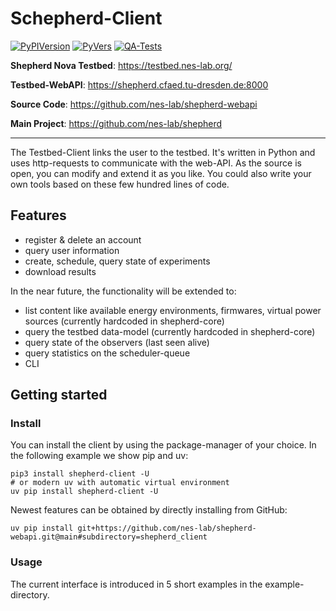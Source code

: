 # Schepherd-Client

[![PyPIVersion](https://img.shields.io/pypi/v/shepherd_client.svg)](https://pypi.org/project/shepherd_client)
[![PyVers](https://img.shields.io/pypi/pyversions/shepherd_client.svg)](https://pypi.python.org/pypi/shepherd-client)
[![QA-Tests](https://github.com/nes-lab/shepherd-webapi/actions/workflows/quality_assurance.yaml/badge.svg)](https://github.com/nes-lab/shepherd-webapi/actions/workflows/quality_assurance.yaml)

**Shepherd Nova Testbed**: https://testbed.nes-lab.org/

**Testbed-WebAPI**: <https://shepherd.cfaed.tu-dresden.de:8000>

**Source Code**: <https://github.com/nes-lab/shepherd-webapi>

**Main Project**: <https://github.com/nes-lab/shepherd>

---

The Testbed-Client links the user to the testbed.
It's written in Python and uses http-requests to communicate with the web-API.
As the source is open, you can modify and extend it as you like.
You could also write your own tools based on these few hundred lines of code.

## Features

- register & delete an account
- query user information
- create, schedule, query state of experiments
- download results

In the near future, the functionality will be extended to:

- list content like available energy environments, firmwares, virtual power sources (currently hardcoded in shepherd-core)
- query the testbed data-model (currently hardcoded in shepherd-core)
- query state of the observers (last seen alive)
- query statistics on the scheduler-queue
- CLI

## Getting started

### Install

You can install the client by using the package-manager of your choice. In the following example we show pip and uv:

```Shell
pip3 install shepherd-client -U
# or modern uv with automatic virtual environment
uv pip install shepherd-client -U
```

Newest features can be obtained by directly installing from GitHub:

```shell
uv pip install git+https://github.com/nes-lab/shepherd-webapi.git@main#subdirectory=shepherd_client
```

### Usage

The current interface is introduced in 5 short examples in the example-directory.
